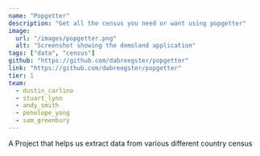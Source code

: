```yaml
---
name: "Popgetter"
description: "Get all the census you need or want using popgetter"
image:
  url: "/images/popgetter.png"
  alt: "Screenshot showing the demoland application"
tags: ["data", "census"]
github: "https://github.com/dabreegster/popgetter"
link: "https://github.com/dabreegster/popgetter"
tier: 1
team:
  - dustin_carlino
  - stuart_lynn
  - andy_smith
  - penelope_yong
  - sam_greenbury
---
```


A Project that helps us extract data from various different country census

